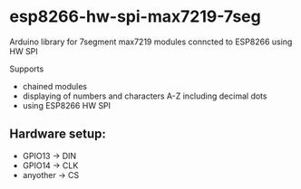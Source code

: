 # esp8266-hw-spi-max7219-7seg
Arduino library for 7segment max7219 modules conncted to ESP8266 using HW SPI

Supports 
* chained modules
* displaying of numbers and characters A-Z including decimal dots
* using ESP8266 HW SPI

## Hardware setup:
* GPIO13    ->  DIN
* GPIO14    ->  CLK
* anyother  ->  CS
